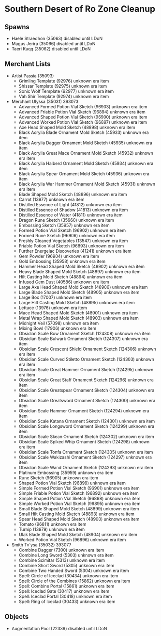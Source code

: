 # Southern Desert of Ro Zone Cleanup

## Spawns

* Haele Straedhon (35063) disabled until LDoN
* Magus Jerira (35066) disabled until LDoN
* Taeri Kuqq (35062) disabled until LDoN

## Merchant Lists

* Artist Passia	(35093)
  * Grimling Template (92976) unknown era item
  * Shissar Template (92975) unknown era item
  * Sonic Wolf Template (92977) unknown era item
  * Vah Shir Template (92974) unknown era item
* Merchant Ulyssa	(35031)	393073
  * Advanced Formed Potion Vial Sketch (96903) unknown era item
  * Advanced Friable Potion Vial Sketch (96894) unknown era item
  * Advanced Shaped Potion Vial Sketch (96900) unknown era item
  * Advanced Worked Potion Vial Sketch (96897) unknown era item
  * Axe Head Shaped Mold Sketch (48898) unknown era item
  * Black Acrylia Blade Ornament Mold Sketch (45933) unknown era item
  * Black Acrylia Dagger Ornament Mold Sketch (45935) unknown era item
  * Black Acrylia Great Mace Ornament Mold Sketch (45932) unknown era item
  * Black Acrylia Halberd Ornament Mold Sketch (45934) unknown era item
  * Black Acrylia Spear Ornament Mold Sketch (45936) unknown era item
  * Black Acrylia War Hammer Ornament Mold Sketch (45931) unknown era item
  * Blade Shaped Mold Sketch (48896) unknown era item
  * Carrot (13977) unknown era item
  * Distilled Essence of Light (41812) unknown era item
  * Distilled Essence of Shadow (41813) unknown era item
  * Distilled Essence of Water (41811) unknown era item
  * Dragon Rune Sketch (35960) unknown era item
  * Embossing Sketch (35957) unknown era item
  * Formed Potion Vial Sketch (96902) unknown era item
  * Formed Rune Sketch (96906) unknown era item
  * Freshly Cleaned Vegetables (13547) unknown era item
  * Friable Potion Vial Sketch (96893) unknown era item
  * Further Energeiac Discoveries (41241) unknown era item
  * Gem Powder (96904) unknown era item
  * Gold Embossing (35958) unknown era item
  * Hammer Head Shaped Mold Sketch (48902) unknown era item
  * Heavy Blade Shaped Mold Sketch (48897) unknown era item
  * Hilt Casting Mold Sketch (48894) unknown era item
  * Infused Gem Dust (40586) unknown era item
  * Large Axe Head Shaped Mold Sketch (48906) unknown era item
  * Large Blade Shaped Mold Sketch (48905) unknown era item
  * Large Box (17007) unknown era item
  * Large Hilt Casting Mold Sketch (48895) unknown era item
  * Lettuce (13976) unknown era item
  * Mace Head Shaped Mold Sketch (48901) unknown era item
  * Metal Wrap Shaped Mold Sketch (48903) unknown era item
  * Midnight Veil (57098) unknown era item
  * Mixing Bowl (17906) unknown era item
  * Obsidian Scale Bow Ornament Sketch (124308) unknown era item
  * Obsidian Scale Bulwark Ornament Sketch (124307) unknown era item
  * Obsidian Scale Crescent Shield Ornament Sketch (124306) unknown era item
  * Obsidian Scale Curved Stiletto Ornament Sketch (124303) unknown era item
  * Obsidian Scale Great Hammer Ornament Sketch (124295) unknown era item
  * Obsidian Scale Great Staff Ornament Sketch (124296) unknown era item
  * Obsidian Scale Greatspear Ornament Sketch (124304) unknown era item
  * Obsidian Scale Greatsword Ornament Sketch (124300) unknown era item
  * Obsidian Scale Hammer Ornament Sketch (124294) unknown era item
  * Obsidian Scale Katana Ornament Sketch (124301) unknown era item
  * Obsidian Scale Longsword Ornament Sketch (124299) unknown era item
  * Obsidian Scale Skean Ornament Sketch (124302) unknown era item
  * Obsidian Scale Spiked Whip Ornament Sketch (124298) unknown era item
  * Obsidian Scale Tonfa Ornament Sketch (124305) unknown era item
  * Obsidian Scale Wakizashi Ornament Sketch (124297) unknown era item
  * Obsidian Scale Wand Ornament Sketch (124293) unknown era item
  * Platinum Embossing (35959) unknown era item
  * Rune Sketch (96905) unknown era item
  * Shaped Potion Vial Sketch (96899) unknown era item
  * Simple Formed Potion Vial Sketch (96901) unknown era item
  * Simple Friable Potion Vial Sketch (96892) unknown era item
  * Simple Shaped Potion Vial Sketch (96898) unknown era item
  * Simple Worked Potion Vial Sketch (96895) unknown era item
  * Small Blade Shaped Mold Sketch (48899) unknown era item
  * Small Hilt Casting Mold Sketch (48893) unknown era item
  * Spear Head Shaped Mold Sketch (48900) unknown era item
  * Tomato (96811) unknown era item
  * Turnip (13979) unknown era item
  * Ulak Blade Shaped Mold Sketch (48904) unknown era item
  * Worked Potion Vial Sketch (96896) unknown era item
* Smith Tv`ysa	(35032)	393077  
  * Combine Dagger (7300) unknown era item
  * Combine Long Sword (5303) unknown era item
  * Combine Scimitar (5313) unknown era item
  * Combine Short Sword (5305) unknown era item
  * Combine Two Handed Sword (5304) unknown era item
  * Spell: Circle of Iceclad (30434) unknown era item
  * Spell: Circle of the Combines (15862) unknown era item
  * Spell: Combine Portal (15861) unknown era item
  * Spell: Iceclad Gate (30417) unknown era item
  * Spell: Iceclad Portal (30418) unknown era item
  * Spell: Ring of Iceclad (30433) unknown era item

## Objects

* Augmentation Pool (22339) disabled until LDoN
